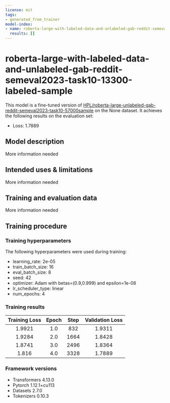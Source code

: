 ```yaml
---
license: mit
tags:
- generated_from_trainer
model-index:
- name: roberta-large-with-labeled-data-and-unlabeled-gab-reddit-semeval2023-task10-13300-labeled-sample
  results: []
---
```


<!-- This model card has been generated automatically according to the information the Trainer had access to. You
should probably proofread and complete it, then remove this comment. -->

# roberta-large-with-labeled-data-and-unlabeled-gab-reddit-semeval2023-task10-13300-labeled-sample

This model is a fine-tuned version of [HPL/roberta-large-unlabeled-gab-reddit-semeval2023-task10-57000sample](https://huggingface.co/HPL/roberta-large-unlabeled-gab-reddit-semeval2023-task10-57000sample) on the None dataset.
It achieves the following results on the evaluation set:
- Loss: 1.7889

## Model description

More information needed

## Intended uses & limitations

More information needed

## Training and evaluation data

More information needed

## Training procedure

### Training hyperparameters

The following hyperparameters were used during training:
- learning_rate: 2e-05
- train_batch_size: 16
- eval_batch_size: 8
- seed: 42
- optimizer: Adam with betas=(0.9,0.999) and epsilon=1e-08
- lr_scheduler_type: linear
- num_epochs: 4

### Training results

| Training Loss | Epoch | Step | Validation Loss |
|:-------------:|:-----:|:----:|:---------------:|
| 1.9921        | 1.0   | 832  | 1.9311          |
| 1.9284        | 2.0   | 1664 | 1.8428          |
| 1.8741        | 3.0   | 2496 | 1.8364          |
| 1.816         | 4.0   | 3328 | 1.7889          |


### Framework versions

- Transformers 4.13.0
- Pytorch 1.12.1+cu113
- Datasets 2.7.0
- Tokenizers 0.10.3
